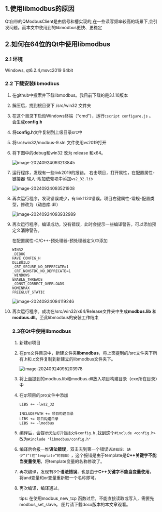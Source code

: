 ## 1.使用libmodbus的原因

Qt自带的QModbusClient是由信号和槽实现的,在一些读写频率较高的场景下,会引发问题。而本文中使用到的libmodbus更快、更稳定



## 2.如何在64位的Qt中使用libmodbus

### 2.1 环境

Windows, qt6.2.4,msvc2019 64bit

### 2.2 下载安装libmodbus

1. 在github中搜索并下载libmodbus。我目前下载的是3.1.10版本

2. 解压后，找到根目录下 /src/win32 文件夹

3. 在这个目录下启动Windows终端（“cmd”），运行`cscript configure.js` 。会生成**config.h**

4. 将**config.h**文件复制到上级目录src中

5. 将src/win32/modbus-9.sln 文件使用vs2019打开

6. 将下图中的debug和win32 改为 release 和x64。

   ![image-20240924093213845](https://s2.loli.net/2024/11/02/qbJARjD4pcirKFg.png)

7. 运行程序，发现有一些link2019的报错。 右击项目，打开属性，在配置属性-链接器-输入-附加依赖项中添加`ws2_32.lib`

   ![image-20240924093521908](https://s2.loli.net/2024/11/02/S13ANqLgF2CXjie.png)

8. 再次运行程序，发现错误减少，有link1120错误。项目右键属性-常规-配置类型，修改为（动态库.dll）

   ![image-20240924093932989](https://s2.loli.net/2024/11/02/3DPAKqZfE5aT6rz.png)

9. 再次运行程序。编译成功，没有错误，此时会提示一些编译警告，可以添加预定义消除警告。

   在配置属性-C/C++-预处理器-预处理器定义中添加

   ```
   WIN32
   _DEBUG
   HAVE_CONFIG_H
   DLLBUILD
   _CRT_SECURE_NO_DEPRECATE=1
   _CRT_NONSTDC_NO_DEPRECATE=1
   _WINDOWS
   ENABLE_THREADS
   _CONST_CORRECT_OVERLOADS
   NOMINMAX
   FREEGLUT_STATIC
   ```

   ![image-20240924094119246](../../../../AppData/Roaming/Typora/typora-user-images/image-20240924094119246.png)

10. 再次运行程序。成功在/src/win32/x64/Release文件夹中生成**modbus.lib** 和**modbus.dll**。至此libmodbus的安装工作结束

    ### 2.3在Qt中使用libmodbus

    1. 新建qt项目

    2. 在pro文件目录中，新建文件夹**libmodbus**，将上面提到的/src文件夹下所有.h和.c文件复制到新建立的libmodbus文件夹下。

       ![image-20240924095203978](C:\Users\22594\AppData\Roaming\Typora\typora-user-images\image-20240924095203978.png)

    3. 将上面提到的modbus.lib和modbus.dll放入项目构建目录（exe所在目录）中

    4. 在qt项目的pro文件中添加

       ```
       LIBS += -lws2_32
       
       INCLUDEPATH += 项目构建目录
       LIBS += 项目构建目录
       LIBS += -lmodbus
       ```

       

    5. 编译后，会提示`无法打开包括文件config.h` ,找到这个`#include <config.h>`改为`#include "libmodbus/config.h"`

    6. 编译后会报一堆**语法错误**，双击去到第一个错误`语法错误: 缺少“)”(在“template”的前面)`  ，这个报错是由于template是**C++关键字不能当变量使用**，将template变量的名称修改了。

    7. 再次编译，发现有3个**语法错误**，也是由于**C++关键字不能当变量使用**，将and变量和or变量重新取一个名称即可。
    
    8. 再次编译，编译通过。
    
       tips: 在使用modbus_new_tcp 函数过后，不能直接读取或写入，需要先modbus_set_slave。
             图片请下载docx版本的本文章观看。
    
       











